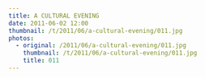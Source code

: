 ```yaml
---
title: A CULTURAL EVENING
date: 2011-06-02 12:00
thumbnail: /t/2011/06/a-cultural-evening/011.jpg
photos:
  - original: /2011/06/a-cultural-evening/011.jpg
    thumbnail: /t/2011/06/a-cultural-evening/011.jpg
    title: 011
---
```

